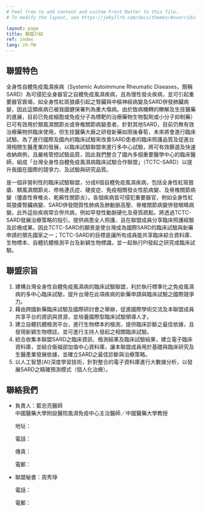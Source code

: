 ```yaml
---
# Feel free to add content and custom Front Matter to this file.
# To modify the layout, see https://jekyllrb.com/docs/themes/#overriding-theme-defaults

layout: page
title: 聯盟介紹
ref: index
lang: zh-TW
---
```


## 聯盟特色
全身性自體免疫風濕疾病（Systemic Autoimmune Rheumatic Diseases，簡稱SARD）為可侵犯全身器官之自體免疫風濕疾病，且為慢性發炎疾病，並可引起重要器官衰竭，如全身性紅斑狼瘡引起之腎臟與中樞神經病變及SARD併發肺臟病變，因此這類疾病已被我國健保署列為重大傷病。由於致病機轉的瞭解及生技醫藥的進展，目前已免疫細胞或免疫分子為標靶的治療藥物生物製劑或小分子抑制藥）已可有效用於類風濕關節炎或脊椎關節病變患者。針對其他SARD，目前仍無有效治療藥物供臨床使用，但生技醫藥大廠之研發新藥如雨後春筍，未來將會進行臨床試驗。為了進行國際及國內的臨床試驗來改善SARD患者的臨床照護品質及促進台灣相關生醫產業的發展，以臨床試驗聯盟來進行多中心試驗，將可有效篩選及快速收納病例，且嚴格管控試驗品質，因此我們整合了國內多個重要醫學中心的臨床醫師，組成「台灣全身性自體免疫風濕病臨床試驗合作聯盟」（TCTC-SARD）以提升我國在國際的競爭力、及試驗與研究品質。

是一個非營利性的臨床試驗聯盟，分成6個自體免疫風濕疾病，包括全身性紅斑狼瘡、類風濕關節炎、修格連氏症、硬皮症、免疫相關發炎性肌病變、及脊椎關節病變（僵直性脊椎炎、乾癬性關節炎）。各個疾病皆可侵犯重要器官，例如全身性紅斑狼瘡腎臟病變、SARD併發間質性肺病及肺動脈高壓、脊椎關節病變併發眼睛病變。此外這些疾病常合併共病，例如早發性動脈硬化及骨質疏鬆。將透過TCTC-SARD發展治療策略的指引，提供病患全人照護、且在聯盟成員分享臨床照護經驗及診療成果。因此TCTC-SARD的願景是使台灣成為國際SARD的臨床試驗與新藥申請的領先國家之一；TCTC-SARD的目標是讓所有成員能共享臨床綜合資料庫、生物標本、自體抗體檢測平台及新穎生物標識，並一起執行PI發起之研究或臨床試驗。

## 聯盟宗旨
1. 建構台灣全身性自體免疫風濕病的臨床試驗聯盟，利於執行標準化之免疫風濕病的多中心臨床試驗，提升台灣在此項疾病的新藥申請與臨床試驗之國際競爭力。
2. 藉由跨國新藥臨床試驗及國際研討會之舉辦，促進國際學術交流及本聯盟成員共享平台的資訊與資源，並培養國際型臨床試驗領導人才。
3. 建立自體抗體檢測平台，進行生物標本的檢測，提供臨床診斷之最佳依據，且發現新穎生物標誌，並可進行主持人發起之相關臨床試驗。
4. 統合收集本聯盟SARD之臨床資訊、檢測結果及臨床試驗結果，建立電子臨床資料庫，並結合衛福部加值中心資料庫，讓本聯盟成員用於基礎與臨床研究及生醫產業發展依據，並確立SARD之最佳診斷與治療策略。
5. 以人工智慧(AI)深度學習技術，針對整合的電子資料庫進行大數據分析，以發展SARD之精確預測模式（個人化治療）。

## 聯絡我們
* 負責人：藍忠亮醫師
<br/>中國醫藥大學附設醫院風濕免疫中心主治醫師／中國醫藥大學教授

    地址：
    
    電話：
    
    傳真：
    
    電郵：
* 聯盟秘書：周秀琤

  電話：
  
  電郵：